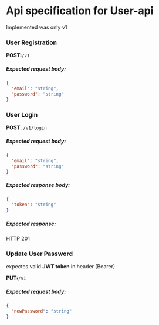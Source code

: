 # Api specification for User-api
Implemented was only v1


### User Registration
**POST:**`/v1`

##### Expected request body:
```json
{
  "email": "string",
  "password": "string"
}
```



### User Login

**POST**: `/v1/login`

##### Expected request body:
```json
{
  "email": "string",
  "password": "string"
}
```

##### Expected response body:
```json
{
  "token": "string"
}
```


##### Expected response:
HTTP 201

### Update User Password
expectes valid **JWT token** in header (Bearer)

**PUT:**`/v1`

##### Expected request body:
```json
{
  "newPassword": "string"
}
```